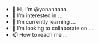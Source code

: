 - 👋 Hi, I’m @yonanhana
- 👀 I’m interested in ...
- 🌱 I’m currently learning ...
- 💞️ I’m looking to collaborate on ...
- 📫 How to reach me ...

<!---
yonanhana/yonanhana is a ✨ special ✨ repository because its `README.md` (this file) appears on your GitHub profile.
You can click the Preview link to take a look at your changes.
--->
